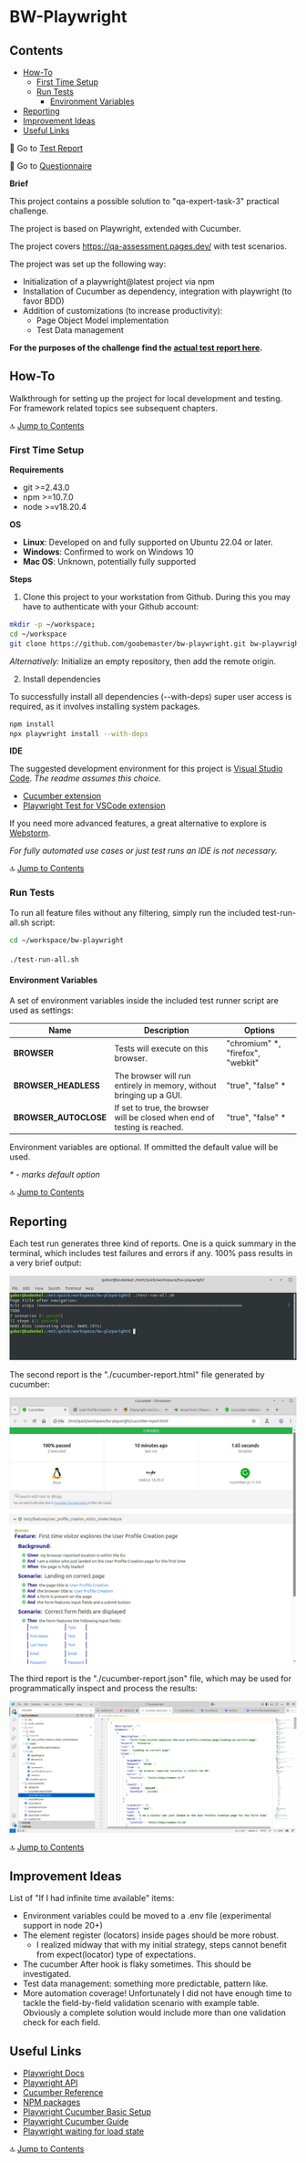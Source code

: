 # BW-Playwright

## Contents

- [How-To](#how-to)
  - [First Time Setup](#first-time-setup)
  - [Run Tests](#run-tests)
    - [Environment Variables](#environment-variables)
- [Reporting](#reporting)
- [Improvement Ideas](#improvement-ideas)
- [Useful Links](#useful-links)

📖 Go to [Test Report](./doc/test-report.md)

📖 Go to [Questionnaire](./doc/questionnaire.md)

**Brief**

This project contains a possible solution to "qa-expert-task-3" practical challenge.

The project is based on Playwright, extended with Cucumber.

The project covers https://qa-assessment.pages.dev/ with test scenarios.

The project was set up the following way:

- Initialization of a playwright@latest project via npm
- Installation of Cucumber as dependency, integration with playwright (to favor BDD)
- Addition of customizations (to increase productivity):
  - Page Object Model implementation
  - Test Data management

**For the purposes of the challenge find the [actual test report here](./doc/test-report.md).**

## How-To

Walkthrough for setting up the project for local development and testing. For framework related topics see subsequent chapters.

🔝 [Jump to Contents](#contents)

### First Time Setup

**Requirements**

- git >=2.43.0
- npm >=10.7.0
- node >=v18.20.4

**OS**

- **Linux**: Developed on and fully supported on Ubuntu 22.04 or later.
- **Windows**: Confirmed to work on Windows 10
- **Mac OS**: Unknown, potentially fully supported

**Steps**

1. Clone this project to your workstation from Github. During this you may have to authenticate with your Github account:

````bash
mkdir -p ~/workspace;
cd ~/workspace
git clone https://github.com/goobemaster/bw-playwright.git bw-playwright
````

_Alternatively:_ Initialize an empty repository, then add the remote origin.

2. Install dependencies

To successfully install all dependencies (--with-deps) super user access is required, as it involves installing system packages.

````bash
npm install
npx playwright install --with-deps
````

**IDE**

The suggested development environment for this project is [Visual Studio Code](https://code.visualstudio.com/). _The readme assumes this choice._

- [Cucumber extension](https://marketplace.visualstudio.com/items?itemName=CucumberOpen.cucumber-official)
- [Playwright Test for VSCode extension](https://marketplace.visualstudio.com/items?itemName=ms-playwright.playwright)

If you need more advanced features, a great alternative to explore is [Webstorm](https://www.jetbrains.com/webstorm/).

_For fully automated use cases or just test runs an IDE is not necessary._

🔝 [Jump to Contents](#contents)

### Run Tests

To run all feature files without any filtering, simply run the included test-run-all.sh script:

````bash
cd ~/workspace/bw-playwright

./test-run-all.sh
````

#### Environment Variables

A set of environment variables inside the included test runner script are used as settings:

| Name                  | Description                                                                | Options                           |
|-----------------------|----------------------------------------------------------------------------|-----------------------------------|
| **BROWSER**           | Tests will execute on this browser.                                        | "chromium" *, "firefox", "webkit" |
| **BROWSER_HEADLESS**  | The browser will run entirely in memory, without bringing up a GUI.        | "true", "false" *                 |
| **BROWSER_AUTOCLOSE** | If set to true, the browser will be closed when end of testing is reached. | "true", "false" *                 |

Environment variables are optional. If ommitted the default value will be used.

_* - marks default option_

🔝 [Jump to Contents](#contents)

## Reporting

Each test run generates three kind of reports. One is a quick summary in the terminal, which includes test failures and errors if any. 100% pass results in a very brief output:

[![Console output](/doc/test-run-all-console.jpg "Cucumber test run console output")](./doc/test-run-all-console.jpg)

The second report is the "./cucumber-report.html" file generated by cucumber:

[![HTML report](/doc/test-run-all-html.jpg "Cucumber test run HTML report")](./doc/test-run-all-html.jpg)

The third report is the "./cucumber-report.json" file, which may be used for programmatically inspect and process the results:

[![JSON report](/doc/test-run-all-json.jpg "Cucumber test run JSON report")](./doc/test-run-all-json.jpg)

🔝 [Jump to Contents](#contents)

## Improvement Ideas

List of "If I had infinite time available" items:

- Environment variables could be moved to a .env file (experimental support in node 20+)
- The element register (locators) inside pages should be more robust.
  - I realized midway that with my initial strategy, steps cannot benefit from expect(locator) type of expectations.
- The cucumber After hook is flaky sometimes. This should be investigated.
- Test data management: something more predictable, pattern like.
- More automation coverage! Unfortunately I did not have enough time to tackle the field-by-field validation scenario with example table. Obviously a complete solution would include more than one validation check for each field.

## Useful Links

- [Playwright Docs](https://playwright.dev/docs/test-assertions)
- [Playwright API](https://playwright.dev/docs/api/class-browser)
- [Cucumber Reference](https://cucumber.io/docs/cucumber/api)
- [NPM packages](https://www.npmjs.com/)
- [Playwright Cucumber Basic Setup](https://dev.to/akdevcraft/playwright-and-cucumber-are-the-best-tools-for-end-to-end-testing-a28)
- [Playwright Cucumber Guide](https://www.browserstack.com/guide/playwright-cucumber)
- [Playwright waiting for load state](https://webscrapingsite.com/blog/how-to-wait-for-page-to-fully-load-in-playwright/)

🔝 [Jump to Contents](#contents)